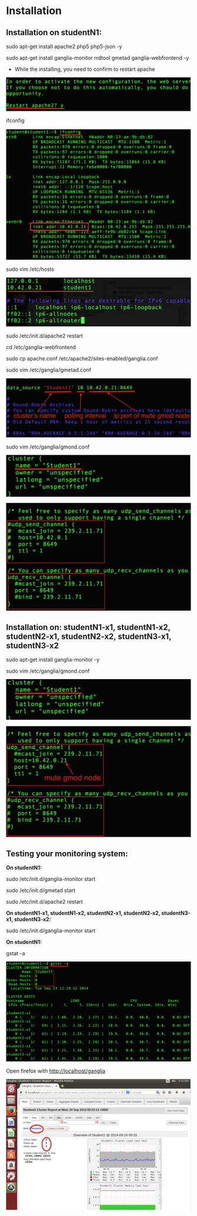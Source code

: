 # Installation

## **Installation on studentN1:**

sudo apt-get install apache2 php5 php5-json -y

sudo apt-get install ganglia-monitor rrdtool gmetad ganglia-webfrontend -y

* While the installing, you need to confirm to restart apache

![](https://raw.githubusercontent.com/congqiyuan/tutorial/master/ganglia_cluster/7.png)

ifconfig

![](https://raw.githubusercontent.com/congqiyuan/tutorial/master/ganglia_cluster/ip.png)

sudo vim /etc/hosts

![](https://raw.githubusercontent.com/congqiyuan/tutorial/master/ganglia_cluster/host.png)

sudo /etc/init.d/apache2 restart

cd /etc/ganglia-webfrontend

sudo cp apache.conf /etc/apache2/sites-enabled/ganglia.conf

sudo vim /etc/ganglia/gmetad.conf

![](https://raw.githubusercontent.com/congqiyuan/tutorial/master/ganglia_cluster/8.png)

sudo vim /etc/ganglia/gmond.conf

![](https://raw.githubusercontent.com/congqiyuan/tutorial/master/ganglia_cluster/9.png)

![](https://raw.githubusercontent.com/congqiyuan/tutorial/master/ganglia_cluster/10.png)

## **Installation on: studentN1-x1, studentN1-x2, studentN2-x1, studentN2-x2, studentN3-x1, studentN3-x2**

sudo apt-get install ganglia-monitor -y

sudo vim /etc/ganglia/gmond.conf

![](https://raw.githubusercontent.com/congqiyuan/tutorial/master/ganglia_cluster/11.png)

![](https://raw.githubusercontent.com/congqiyuan/tutorial/master/ganglia_cluster/12.png)

## **Testing your monitoring system:**

**On studentN1:**

sudo /etc/init.d/ganglia-monitor start

sudo /etc/init.d/gmetad start

sudo /etc/init.d/apache2 restart



**On studentN1-x1, studentN1-x2, studentN2-x1, studentN2-x2, studentN3-x1, studentN3-x2:**

sudo /etc/init.d/ganglia-monitor start



**On studentN1:**

gstat -a

![](https://raw.githubusercontent.com/congqiyuan/tutorial/master/ganglia_cluster/13.png)

Open firefox with [http://localhost/ganglia](http://localhost/ganglia)

![](https://raw.githubusercontent.com/congqiyuan/tutorial/master/ganglia_cluster/14.png)

